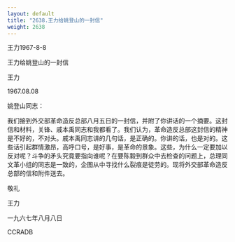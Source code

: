 ```yaml
---
layout: default
title: "2638.王力给姚登山的一封信"
weight: 2638
---
```


王力1967-8-8

王力给姚登山的一封信

王力

1967.08.08

姚登山同志：

我们接到外交部革命造反总部八月五日的一封信，并附了你讲话的一个摘要。这封信和材料，关锋、戚本禹同志和我都看了。我们认为，革命造反总部这封信的精神是不好的，不对头。戚本禹同志讲的几句话，是正确的。你讲的话，也是对的。这些话引起群情激昂，高呼口号，是好事，是革命的景象。这些，为什么一定要加以反对呢？斗争的矛头究竟要指向谁呢？在要陈毅到群众中去检查的问题上，总理同文革小组的同志是一致的，企图从中寻找什么裂痕是徒劳的。现将外交部革命造反总部的信和附件送去。

敬礼

王力

一九六七年八月八日

CCRADB

